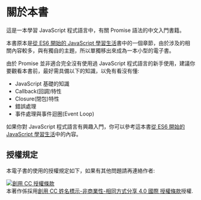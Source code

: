 # 關於本書

這是一本學習 JavaScript 程式語言中，有關 Promise 語法的中文入門書籍。

本書原本是[從 ES6 開始的 JavaScript 學習生活](https://www.gitbook.com/book/eyesofkids/javascript-start-from-es6/details)書中的一個章節，由於涉及的相關內容較多，與有獨自的主題，所以單獨移出來成為一本小型的電子書。

由於 Promise 並非適合完全沒有使用過 JavaScript 程式語言的新手使用，建議你要觀看本書前，最好需具備以下的知識，以免有看沒有懂:

- JavaScript 基礎的知識
- Callback(回調)特性
- Closure(閉包)特性
- 錯誤處理
- 事件處理與事件迴圈(Event Loop)

如果你對 JavaScript 程式語言有興趣入門，你可以參考這本書[從 ES6 開始的 JavaScript 學習生活](https://www.gitbook.com/book/eyesofkids/javascript-start-from-es6/details)中的內容。

## 授權規定

本電子書的使用的授權規定如下，如果有其他問題請再連絡作者:

<a rel="license" href="http://creativecommons.org/licenses/by-nc-sa/4.0/"><img alt="創用 CC 授權條款" style="border-width:0" src="https://i.creativecommons.org/l/by-nc-sa/4.0/88x31.png" /></a><br />本著作係採用<a rel="license" href="http://creativecommons.org/licenses/by-nc-sa/4.0/">創用 CC 姓名標示-非商業性-相同方式分享 4.0 國際 授權條款</a>授權.
